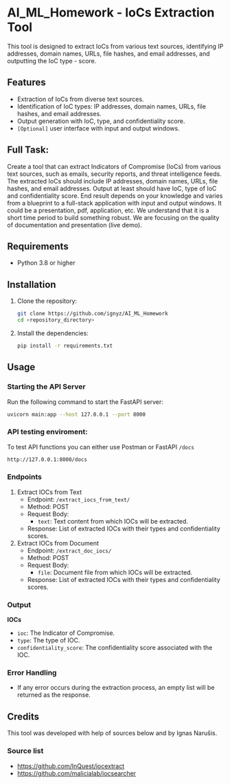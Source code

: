 # AI_ML_Homework - IoCs Extraction Tool

This tool is designed to extract IoCs from various text sources, identifying IP addresses, domain names, URLs, file hashes, and email addresses, and outputting the IoC type - score.

## Features

- Extraction of IoCs from diverse text sources.
- Identification of IoC types: IP addresses, domain names, URLs, file hashes, and email addresses.
- Output generation with IoC, type, and confidentiality score.
- `[Optional]` user interface with input and output windows.

## Full Task:
Create a tool that can extract Indicators of Compromise (IoCs) from various text sources, such as emails, security reports, and threat intelligence feeds. The extracted IoCs should include IP addresses, domain names, URLs, file hashes, and email addresses. Output at least should have IoC, type of IoC and confidentiality score.
End result depends on your knowledge and varies from a blueprint to a full-stack application with input and output windows. It could be a presentation, pdf, application, etc. We understand that it is a short time period to build something robust. We are focusing on the quality of documentation and presentation (live demo).


## Requirements

- Python 3.8 or higher

## Installation

1. Clone the repository:

    ```bash
    git clone https://github.com/ignyz/AI_ML_Homework
    cd <repository_directory>
    ```

2. Install the dependencies:

    ```bash
    pip install -r requirements.txt
    ```

## Usage

### Starting the API Server

Run the following command to start the FastAPI server:

```bash
uvicorn main:app --host 127.0.0.1 --port 8000
```
### API testing enviroment:
To test API functions you can either use Postman or FastAPI `/docs`

```bash 
http://127.0.0.1:8000/docs
```
### Endpoints
1. Extract IOCs from Text
   - Endpoint: `/extract_iocs_from_text/`
   - Method: POST
   - Request Body:
     - `text`: Text content from which IOCs will be extracted.
   - Response: List of extracted IOCs with their types and confidentiality scores.
2. Extract IOCs from Document
   - Endpoint: `/extract_doc_iocs/`
   - Method: POST
   - Request Body:
     - `file`: Document file from which IOCs will be extracted.
   - Response: List of extracted IOCs with their types and confidentiality scores.
### Output 
**IOCs**
   - `ioc`: The Indicator of Compromise.
   - `type`: The type of IOC.
   - `confidentiality_score`: The confidentiality score associated with the IOC.
### Error Handling
   - If any error occurs during the extraction process, an empty list will be returned as the response.

## Credits

This tool was developed with help of sources below and by Ignas Narušis.

### Source list
- https://github.com/InQuest/iocextract
- https://github.com/malicialab/iocsearcher